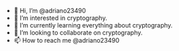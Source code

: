 - 👋 Hi, I’m @adriano23490
- 👀 I’m interested in cryptography.
- 🌱 I’m currently learning everything about cryptography.
- 💞️ I’m looking to collaborate on cryptography.
- 📫 How to reach me @adriano23490

<!---
adriano23490/adriano23490 is a ✨ special ✨ repository because its `README.md` (this file) appears on your GitHub profile.
You can click the Preview link to take a look at your changes.
--->
